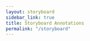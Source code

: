 ```yaml
---
layout: storyboard
sidebar_link: true
title: Storyboard Annotations
permalink: "/storyboard"
---
```

